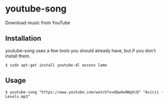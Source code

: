 # youtube-song
Download music from YouTube

## Installation

youtube-song uses a few tools you should already have,
but if you don't install them.

```
$ sudo apt-get install youtube-dl avconv lame
```

## Usage

```
$ youtube-song "https://www.youtube.com/watch?v=dQw4w9WgXcQ" "Avicii - Levels.mp3"
```
